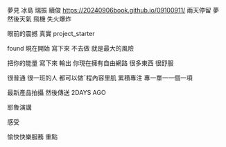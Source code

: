 夢見
冰島
瑞振 續俊
https://20240906book.github.io/09100911/
兩天停留
夢
然後天氣 飛機 失火爆炸

眼前的震撼 
真實
project_starter 

found 現在開始
寫下來
不去做
就是最大的風險

把你的能量
寫下來 輸出
你現在擁有自由網路
很多東西 
很舒服

很普通
很一班的人
都可以做ˇ程內容里肌
累積專注 專一單一一個一項

最新產品拍攝 然後傳送
2DAYS AGO

耶魯演講

感受

愉快快樂服務
重點
